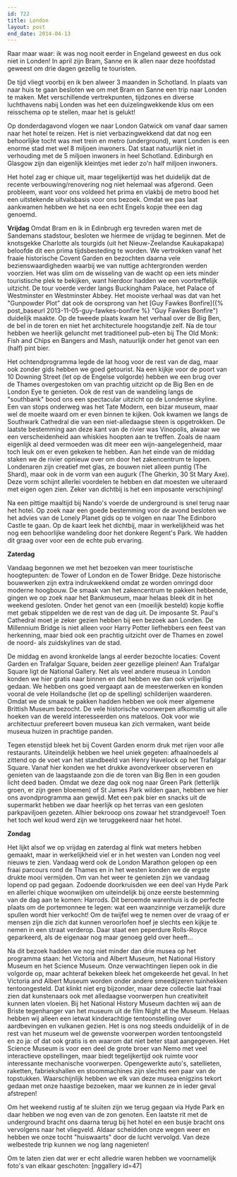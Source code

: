 ```yaml
---
id: 722
title: London
layout: post
end_date: 2014-04-13
---
```


Raar maar waar: ik was nog nooit eerder in Engeland geweest en dus ook niet in Londen! In april zijn Bram, Sanne en ik allen naar deze hoofdstad geweest om drie dagen gezellig te touristen.

De tijd vliegt voorbij en ik ben alweer 3 maanden in Schotland. In plaats van naar huis te gaan besloten we om met Bram en Sanne een trip naar Londen te maken. Met verschillende vertrekpunten, tijdzones en diverse luchthavens nabij Londen was het een duizelingwekkende klus om een reisschema op te stellen, maar het is gelukt!

Op donderdagavond vlogen we naar London Gatwick om vanaf daar samen naar het hotel te reizen. Het is niet verbazingwekkend dat dat nog een behoorlijke tocht was met trein en metro (underground), want Londen is een enorme stad met wel 8 miljoen inwoners. Dat staat natuurlijk niet in verhouding met de 5 miljoen inwoners in heel Schotland. Edinburgh en Glasgow zijn dan eigenlijk kleintjes met ieder zo'n half miljoen inwoners.

Het hotel zag er chique uit, maar tegelijkertijd was het duidelijk dat de recente verbouwing/renovering nog niet helemaal was afgerond. Geen probleem, want voor ons voldeed het prima en vlakbij de metro bood het een uitstekende uitvalsbasis voor ons bezoek. Omdat we pas laat aankwamen hebben we het na een echt Engels kopje thee een dag genoemd.

<strong>Vrijdag</strong>
Omdat Bram en ik in Edinbrugh erg tevreden waren met de Sandemans stadstour, besloten we hiermee de vrijdag te beginnen. Met de knotsgekke Charlotte als tourgids (uit het Nieuw-Zeelandse Kaukapakapa) beloofde dit een prima tijdsbesteding te worden. We vertrokken vanaf het fraaie historische Covent Garden en bezochten daarna vele bezienswaardigheden waarbij we van nuttige achtergronden werden voorzien. Het was slim om de wisseling van de wacht op een iets minder touristische plek te bekijken, want hierdoor hadden we een voortreffelijk uitzicht. De tour voerde verder langs Buckingham Palace, het Palace of Westminster en Westminster Abbey. Het mooiste verhaal was dat van het "Gunpowder Plot" dat ook de oorsprong van het [Guy Fawkes Bonfire]({% post_baseurl 2013-11-05-guy-fawkes-bonfire %} "Guy Fawkes Bonfire") duidelijk maakte. Op de tweede plaats kwam het verhaal over de Big Ben, de bel in de toren en niet het architecturele hoogstandje zelf. Na de tour hebben we heerlijk geluncht met traditioneel pub-eten bij The Old Monk: Fish and Chips en Bangers and Mash, natuurlijk onder het genot van een (half) pint bier.

Het ochtendprogramma legde de lat hoog voor de rest van de dag, maar ook zonder gids hebben we goed getourist. Na een kijkje voor de poort van 10 Downing Street (let op de Engelse volgorde) hebben we een brug over de Thames overgestoken om van prachtig uitzicht op de Big Ben en de London Eye te genieten. Ook de rest van de wandeling langs de "southbank" bood ons een spectacular uitzicht op de Londense skyline. Een van stops onderweg was het Tate Modern, een bizar museum, maar wel de moeite waard om er even binnen te kijken. Ook kwamen we langs de Southwark Cathedral die van een niet-alledaagse steen is opgetrokken. De laatste bestemming aan deze kant van de rivier was Vinopolis, alwaar we een verscheidenheid aan whiskies hoopten aan te treffen. Zoals de naam eigenlijk al deed vermoeden was dit meer een wijn-aangelegenheid, maar toch leuk om er even gekeken te hebben. Aan het einde van de middag staken we de rivier opnieuw over om door het zakencentrum te lopen. Londenaren zijn creatief met glas, ze bouwen niet alleen puntig (The Shard), maar ook in de vorm van een augurk (The Gherkin, 30 St Mary Axe). Deze vorm schijnt allerlei voordelen te hebben en dat moesten we uiteraard met eigen ogen zien. Zeker van dichtbij is het een imposante verschijning!

Na een pittige maaltijd bij Nando's voerde de underground is snel terug naar het hotel. Op zoek naar een goede bestemming voor de avond besloten we het advies van de Lonely Planet gids op te volgen en naar The Edinboro Castle te gaan. Op de kaart leek het dichtbij, maar in werkelijkheid was het nog een behoorlijke wandeling door het donkere Regent's Park. We hadden dit graag over voor een de echte pub ervaring.

<strong>Zaterdag</strong>

Vandaag begonnen we met het bezoeken van meer touristische hoogtepunten: de Tower of London en de Tower Bridge. Deze historische bouwwerken zijn extra indrukwekkend omdat ze worden omringd door moderne hoogbouw. De smaak van het zakencentrum te pakken hebbende, gingen we op zoek naar het Bankmuseum, maar helaas bleek dit in het weekend gesloten. Onder het genot van een (moeilijk besteld) kopje koffie met gebak stippelden we de rest van de dag uit. De imposante St. Paul's Cathedral moet je zeker gezien hebben bij een bezoek aan Londen. De Millennium Bridge is niet alleen voor Harry Potter liefhebbers een feest van herkenning, maar bied ook een prachtig uitzicht over de Thames en zowel de noord- als zuidskylines van de stad.

De middag en avond kronkelde langs al eerder bezochte locaties: Covent Garden en Trafalgar Square, beiden zeer gezellige pleinen! Aan Trafalgar Square ligt de National Gallery. Net als veel andere museua in London konden we hier gratis naar binnen en dat hebben we dan ook vrijwillig gedaan. We hebben ons goed vergaapt aan de meesterwerken en konden vooral de vele Hollandsche (let op de spelling) schilderijen waarderen. Omdat we de smaak te pakken hadden hebben we ook meer algemene Brittish Museum bezocht. De vele historische voorwerpen afkomstig uit alle hoeken van de wereld interesseerden ons mateloos. Ook voor wie architectuur prefereert boven museua kan zich vermaken, want beide museua huizen in prachtige panden.

Tegen etenstijd bleek het bij Covent Garden enorm druk met rijen voor alle restaurants. Uiteindelijk hebben we heel uniek gegeten: afhaalnoedels al zittend op de voet van het standbeeld van Henry Havelock op het Trafalgar Square. Vanaf hier konden we het drukke avondverkeer observeren en genieten van de laagstaande zon die de toren van Big Ben in een gouden licht deed baden. Omdat we deze dag ook nog naar Green Park (letterlijk groen, er zijn geen bloemen) of St James Park wilden gaan, hebben we hier ons avondprogramma aan gewijd. Met een pak bier en snacks uit de supermarkt hebben we daar heerlijk op het terras van een gesloten parkpaviljoen gezeten. Alhier bekrooop ons zowaar het strandgevoel! Toen het toch wel koud werd zijn we teruggekeerd naar het hotel.

<strong>Zondag</strong>

Het lijkt alsof we op vrijdag en zaterdag al flink wat meters hebben gemaakt, maar in werkelijkheid viel er in het westen van Londen nog veel nieuws te zien. Vandaag werd ook de London Marathon gelopen op een fraai parcours rond de Thames en in het westen konden we de ergste drukte mooi vermijden. Om van het weer te genieten zijn we vandaag lopend op pad gegaan. Zodoende doorkruisden we een deel van Hyde Park en allerlei chique woonwijken om uiteindelijk bij onze eerste bestemming van de dag aan te komen: Harrods. Dit beroemde warenhuis is de perfecte plaats om de portemonnee te legen: wat een waanzinnige verzamelijk dure spullen wordt hier verkocht! Om de twijfel weg te nemen over de vraag of er mensen zijn die zich dat kunnen veroorlofen hoef je slechts een kijkje te nemen in een straat verderop. Daar staat een peperdure Rolls-Royce geparkeerd, als de eigenaar nog maar genoeg geld over heeft...

Na dit bezoek hadden we nog niet minder dan drie musea op het programma staan: het Victoria and Albert Museum, het National History Museum en het Science Museum. Onze verwachtingen liepen ook in die volgorde op, maar achteraf bekeken bleek het omgekeerde het geval. In het Victoria and Albert Museum worden onder andere smeedijzeren tuinhekken tentoongesteld. Dat klinkt niet erg bijzonder, maar deze collectie laat fraai zien dat kunstenaars ook met alledaagse voorwerpen hun creativiteit kunnen laten vloeien. Bij het National History Museum dachten wij aan de Briste tegenhanger van het museum uit de film Night at the Museum. Helaas hebben wij alleen een ietwat kinderachtige tentoonstelling over aardbevingen en vulkanen gezien. Het is ons nog steeds onduidelijk of in de rest van het museum wel de gewenste voorwerpen worden tentoongsteld en zo ja: of dat ook gratis is en waarom dat niet beter staat aangegeven. Het Science Museum is voor een deel de grote broer van Nemo met veel interactieve opstellingen, maar biedt tegelijkertijd ook ruimte voor interessante mechanische voorwerpen. Opengewerkte auto's, satellieten, raketten, fabriekshallen en stoommachines zijn slechts een paar van de topstukken. Waarschijnlijk hebben we elk van deze musea enigzins tekort gedaan met onze haastige bezoeken, maar we kunnen ze in ieder geval afstrepen!

Om het weekend rustig af te sluiten zijn we terug gegaan via Hyde Park en daar hebben we nog even van de zon genoten. Een laatste rit met de underground bracht ons daarna terug bij het hotel en een busje bracht ons vervolgens naar het vliegveld. Aldaar scheidden onze wegen weer en hebben we onze tocht "huiswaarts" door de lucht vervolgd. Van deze welbestede trip kunnen we nog lang nagenieten!

Om te laten zien dat wer er echt alledrie waren hebben we voornamelijk foto's van elkaar geschoten:
[nggallery id=47]